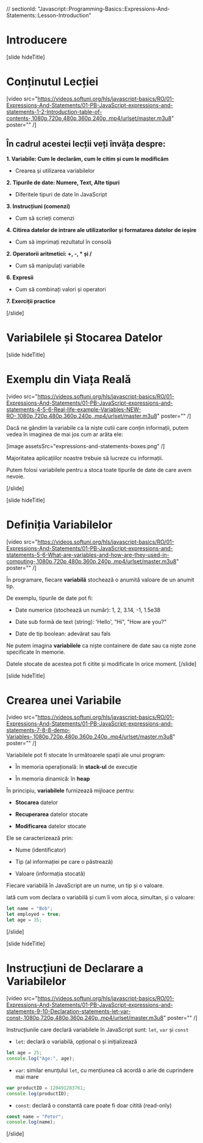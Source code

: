 // sectionId: "Javascript::Programming-Basics::Expressions-And-Statements::Lesson-Introduction"

# Introducere
[slide hideTitle]

# Conținutul Lecției

[video src="https://videos.softuni.org/hls/javascript-basics/RO/01-Expressions-And-Statements/01-PB-JavaScript-expressions-and-statements-1-2-Introduction-table-of-contents-,1080p,720p,480p,360p,240p,.mp4/urlset/master.m3u8" poster="" /]

## În cadrul acestei lecții veți învăța despre:

**1. Variabile: Cum le declarăm, cum le citim și cum le modificăm**

- Crearea și utilizarea variabilelor

**2. Tipurile de date: Numere, Text, Alte tipuri**

- Diferitele tipuri de date în JavaScript

**3. Instrucțiuni (comenzi)**

- Cum să scrieți comenzi

**4. Citirea datelor de intrare ale utilizatorilor și formatarea datelor de ieșire**

- Cum să imprimați rezultatul în consolă

**2. Operatorii aritmetici: +, -, * și /**

- Cum să manipulați variabile

**6. Expresii**

- Cum să combinați valori și operatori

**7. Exerciții practice**


[/slide]

# Variabilele și Stocarea Datelor

[slide hideTitle]
# Exemplu din Viața Reală

[video src="https://videos.softuni.org/hls/javascript-basics/RO/01-Expressions-And-Statements/01-PB-JavaScript-expressions-and-statements-4-5-6-Real-life-example-Variables-NEW-RO-,1080p,720p,480p,360p,240p,.mp4/urlset/master.m3u8" poster="" /]

Dacă ne gândim la variabile ca la niște cutii care conțin informații, putem vedea în imaginea de mai jos cum ar arăta ele:

[image assetsSrc="expressions-and-statements-boxes.png" /]

Majoritatea aplicațiilor noastre trebuie să lucreze cu informații.

Putem folosi variabilele pentru a stoca toate tipurile de date de care avem nevoie.

[/slide]


[slide hideTitle]
# Definiția Variabilelor

[video src="https://videos.softuni.org/hls/javascript-basics/RO/01-Expressions-And-Statements/01-PB-JavaScript-expressions-and-statements-5-6-What-are-variables-and-how-are-they-used-in-computing-,1080p,720p,480p,360p,240p,.mp4/urlset/master.m3u8" poster="" /]

În programare, fiecare **variabilă** stochează o anumită valoare de un anumit tip. 

De exemplu, tipurile de date pot fi: 

* Date numerice (stochează un număr): 1, 2, 3.14, -1, 1.5e38 

* Date sub formă de text (string): 'Hello', "Hi", "How are you?"

* Date de tip boolean: adevărat sau fals

Ne putem imagina **variabilele** ca niște containere de date sau ca niște zone specificate în memorie.  

Datele stocate de acestea pot fi citite și modificate în orice moment. 
[/slide]

[slide hideTitle]
# Crearea unei Variabile

[video src="https://videos.softuni.org/hls/javascript-basics/RO/01-Expressions-And-Statements/01-PB-JavaScript-expressions-and-statements-7-8-8-demo-Variables-,1080p,720p,480p,360p,240p,.mp4/urlset/master.m3u8" poster="" /]

Variabilele pot fi stocate în următoarele spații ale unui program:

* În memoria operațională: în **stack-ul** de execuție

* În memoria dinamică: în **heap**

În principiu, **variabilele** furnizează mijloace pentru:

* **Stocarea** datelor

* **Recuperarea** datelor stocate

* **Modificarea** datelor stocate

Ele se caracterizează prin:

* Nume (identificator)

* Tip (al informației pe care o păstrează)

* Valoare (informația stocată)

Fiecare variabilă în JavaScript are un nume, un tip și o valoare. 

Iată cum vom declara o variabilă și cum îi vom aloca, simultan, și o valoare:

```js
let name = "Bob";
let employed = true;
let age = 35;
```
[/slide]

[slide hideTitle]
# Instrucțiuni de Declarare a Variabilelor

[video src="https://videos.softuni.org/hls/javascript-basics/RO/01-Expressions-And-Statements/01-PB-JavaScript-expressions-and-statements-9-10-Declaration-statements-let-var-const-,1080p,720p,480p,360p,240p,.mp4/urlset/master.m3u8" poster="" /]

Instrucțiunile care declară variabilele în JavaScript sunt: `let`, `var` și `const`

* `let`: declară o variabilă, opțional o și inițializează

``` js live
let age = 25;
console.log("Age:", age); 
```

* `var`: similar enunțului `let`, cu mențiunea că acordă o arie de cuprindere mai mare

``` js live
var productID = 120491283761;
console.log(productID); 

```

* `const`: declară o constantă care poate fi doar citită (read-only)

``` js live
const name = "Peter";
console.log(name);
```
[/slide]
